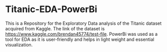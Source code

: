 # Titanic-EDA-PowerBi
This is a Repository for the Exploratory Data analysis of the Titanic dataset acquired from Kaggle. The link of the dataset is https://www.kaggle.com/brendan45774/test-file. PowerBi was used as a tool for EDA as it is user-friendly and helps in light weight and essential visualization. 

